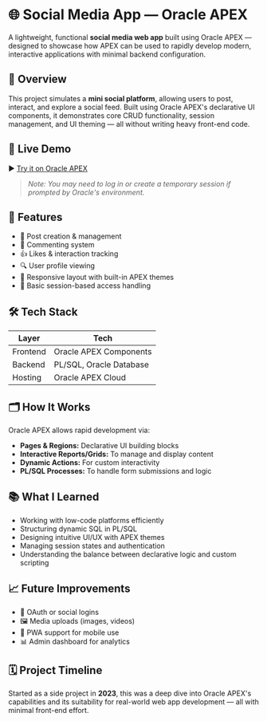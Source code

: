 # 🌐 Social Media App — Oracle APEX

A lightweight, functional **social media web app** built using Oracle APEX — designed to showcase how APEX can be used to rapidly develop modern, interactive applications with minimal backend configuration.

## 📌 Overview

This project simulates a **mini social platform**, allowing users to post, interact, and explore a social feed. Built using Oracle APEX's declarative UI components, it demonstrates core CRUD functionality, session management, and UI theming — all without writing heavy front-end code.

## 🚀 Live Demo

▶️ [Try it on Oracle APEX](https://apex.oracle.com/pls/apex/r/beetlejuice/social_media/home)

> *Note: You may need to log in or create a temporary session if prompted by Oracle's environment.*

## 🔧 Features

- 📝 Post creation & management
- 💬 Commenting system
- 👍 Likes & interaction tracking
- 🔍 User profile viewing
- 🧭 Responsive layout with built-in APEX themes
- 🔐 Basic session-based access handling

## 🛠 Tech Stack

| Layer         | Tech                     |
|---------------|--------------------------|
| Frontend      | Oracle APEX Components   |
| Backend       | PL/SQL, Oracle Database  |
| Hosting       | Oracle APEX Cloud        |

## 🗂 How It Works

Oracle APEX allows rapid development via:

- **Pages & Regions:** Declarative UI building blocks
- **Interactive Reports/Grids:** To manage and display content
- **Dynamic Actions:** For custom interactivity
- **PL/SQL Processes:** To handle form submissions and logic

## 📚 What I Learned

- Working with low-code platforms efficiently
- Structuring dynamic SQL in PL/SQL
- Designing intuitive UI/UX with APEX themes
- Managing session states and authentication
- Understanding the balance between declarative logic and custom scripting

## 📈 Future Improvements

- 🔐 OAuth or social logins
- 🖼️ Media uploads (images, videos)
- 📱 PWA support for mobile use
- 📊 Admin dashboard for analytics

## 🗓 Project Timeline

Started as a side project in **2023**, this was a deep dive into Oracle APEX's capabilities and its suitability for real-world web app development — all with minimal front-end effort.
